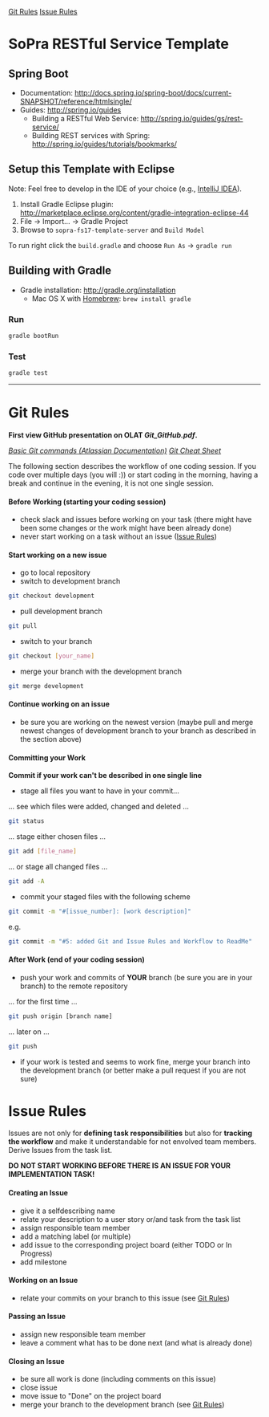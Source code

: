 [Git Rules](#git-rules)
[Issue Rules](#issue-rules)

# SoPra RESTful Service Template

## Spring Boot

* Documentation: http://docs.spring.io/spring-boot/docs/current-SNAPSHOT/reference/htmlsingle/
* Guides: http://spring.io/guides
  * Building a RESTful Web Service: http://spring.io/guides/gs/rest-service/
  * Building REST services with Spring: http://spring.io/guides/tutorials/bookmarks/


## Setup this Template with Eclipse

Note: Feel free to develop in the IDE of your choice (e.g., [IntelliJ IDEA](https://www.jetbrains.com/idea/)).

1. Install Gradle Eclipse plugin: http://marketplace.eclipse.org/content/gradle-integration-eclipse-44
2. File -> Import... -> Gradle Project
3. Browse to `sopra-fs17-template-server` and `Build Model`

To run right click the `build.gradle` and choose `Run As` -> `gradle run`


## Building with Gradle

* Gradle installation: http://gradle.org/installation
  * Mac OS X with [Homebrew](http://brew.sh/): ``brew install gradle``

### Run

```bash
gradle bootRun
```

### Test

```bash
gradle test
```



***





# Git Rules
**First view GitHub presentation on OLAT _Git_GitHub.pdf_.**

_[Basic Git commands (Atlassian Documentation)](https://confluence.atlassian.com/bitbucketserver/basic-git-commands-776639767.html)_
_[Git Cheat Sheet](https://www.git-tower.com/blog/git-cheat-sheet/)_

The following section describes the workflow of one coding session. If you code over multiple days (you will :)) or start coding in the morning, having a break and continue in the evening, it is not one single session.

#### Before Working (starting your coding session)
- check slack and issues before working on your task (there might have been some changes or the work might have been already done)
- never start working on a task without an issue ([Issue Rules](#issue-rules))

#### Start working on a new issue
- go to local repository
- switch to development branch
```bash
git checkout development
```
- pull development branch
```bash
git pull
```
- switch to your branch
```bash
git checkout [your_name]
```
- merge your branch with the development branch
```bash
git merge development
```

#### Continue working on an issue
- be sure you are working on the newest version (maybe pull and merge newest changes of development branch to your branch as described in the section above)

#### Committing your Work
**Commit if your work can't be described in one single line**
- stage all files you want to have in your commit...

... see which files were added, changed and deleted ...
```bash
git status
```
... stage either chosen files ...
```bash
git add [file_name]
```
... or stage all changed files ...
```bash
git add -A
```

- commit your staged files with the following scheme
```bash
git commit -m "#[issue_number]: [work description]"
```
e.g.

```bash
git commit -m "#5: added Git and Issue Rules and Workflow to ReadMe"
```

#### After Work (end of your coding session)
- push your work and commits of **YOUR** branch (be sure you are in your branch) to the remote repository

... for the first time ...
```bash
git push origin [branch name]
```
... later on ...
```bash
git push
```

- if your work is tested and seems to work fine, merge your branch into the development branch (or better make a pull request if you are not sure)




# Issue Rules
Issues are not only for **defining task responsibilities** but also for **tracking the workflow** and make it understandable for not envolved team members.
Derive Issues from the task list.

**DO NOT START WORKING BEFORE THERE IS AN ISSUE FOR YOUR IMPLEMENTATION TASK!**

#### Creating an Issue
- give it a selfdescribing name
- relate your description to a user story or/and task from the task list
- assign responsible team member
- add a matching label (or multiple)
- add issue to the corresponding project board (either TODO or In Progress)
- add milestone

#### Working on an Issue
- relate your commits on your branch to this issue (see [Git Rules](#git-rules))

#### Passing an Issue
- assign new responsible team member
- leave a comment what has to be done next (and what is already done)

#### Closing an Issue
- be sure all work is done (including comments on this issue)
- close issue
- move issue to "Done" on the project board
- merge your branch to the development branch (see [Git Rules](#git-rules))
